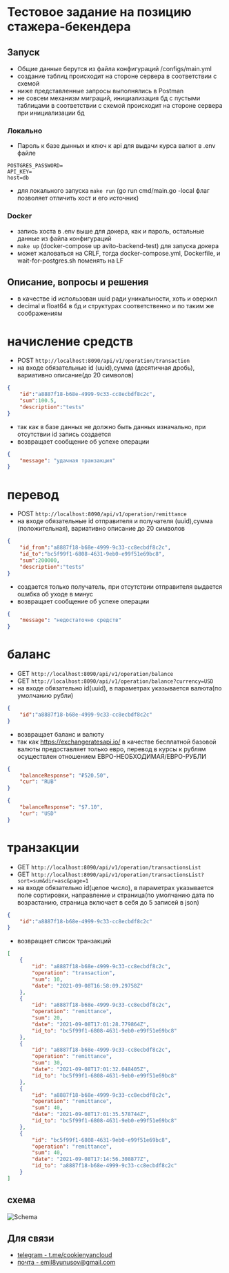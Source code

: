 # Тестовое задание на позицию стажера-бекендера

## Запуск
- Общие данные берутся из файла конфигураций /configs/main.yml
- создание таблиц происходит на стороне сервера в соответствии с схемой
- ниже представленные запросы выполнялись в Postman
- не совсем механизм миграций, инициализация бд с пустыми таблицами в соответствии с схемой происходит на стороне сервера при инициализации бд
### Локально
- Пароль к базе дынных и ключ к api для выдачи курса валют в .env файле
```dotenv
POSTGRES_PASSWORD=
API_KEY=
host=db
 ```
- для локального запуска `make run` (go run cmd/main.go -local флаг позволяет отличить хост и его источник)
### Docker
- запись хоста в .env выше для докера, как и пароль, остальные данные из файла конфигураций
- `make up` (docker-compose up avito-backend-test) для запуска докера
- может жаловаться на CRLF, тогда docker-compose.yml, Dockerfile, и wait-for-postgres.sh поменять на LF 

## Описание, вопросы и решения
- в качестве id использован uuid ради уникальности, хоть и оверкил
- decimal и float64 в бд и структурах соответственно и по таким же соображениям
# начисление средств
- POST `http://localhost:8090/api/v1/operation/transaction`
- на входе обязательные id (uuid),сумма (десятичная дробь), вариативно описание(до 20 символов)
```json
{
    "id":"a8887f18-b68e-4999-9c33-cc8ecbdf8c2c",
    "sum":100.5,
    "description":"tests"
}
```
- так как в базе данных не должно быть данных изначально, при отсутствии id запись создается
- возвращает сообщение об успехе операции
```json
{
    "message": "удачная транзакция"
}
```

# перевод
- POST `http://localhost:8090/api/v1/operation/remittance`
- на входе обязательные id отправителя и получателя (uuid),сумма (положительная), вариативно описание до 20 символов
```json
{
    "id_from":"a8887f18-b68e-4999-9c33-cc8ecbdf8c2c",
    "id_to":"bc5f99f1-6808-4631-9eb0-e99f51e69bc8",
    "sum":200000,
    "description":"tests"
}
```
- создается только получатель, при отсутствии отправителя выдается ошибка об уходе в минус
- возвращает сообщение об успехе операции
```json
{
    "message": "недостаточно средств"
}
```


# баланс
- GET `http://localhost:8090/api/v1/operation/balance`
- GET `http://localhost:8090/api/v1/operation/balance?currency=USD`
- на входе обязательно id(uuid), в параметрах указывается валюта(по умолчанию рубли)
```json
{
    "id":"a8887f18-b68e-4999-9c33-cc8ecbdf8c2c"
}
```
- возвращает баланс и валюту
- так как https://exchangeratesapi.io/ в качестве бесплатной базовой валюты предоставляет только евро, перевод в курсы к рублям осуществлен отношением ЕВРО-НЕОБХОДИМАЯ/ЕВРО-РУБЛИ

```json
{
    "balanceResponse": "₽520.50",
    "cur": "RUB"
}
```
```json
{
    "balanceResponse": "$7.10",
    "cur": "USD"
}
```

# транзакции
- GET `http://localhost:8090/api/v1/operation/transactionsList`
- GET `http://localhost:8090/api/v1/operation/transactionsList?sort=sum&dir=asc&page=1`
- на входе обязательно id(целое число), в параметрах указывается поле сортировки, направление и страница(по умолчанию дата по возрастанию, страница включает в себя до 5 записей в json)
```json
{
    "id":"a8887f18-b68e-4999-9c33-cc8ecbdf8c2c"
}
```
- возвращает список транзакций

```json
[
    {
        "id": "a8887f18-b68e-4999-9c33-cc8ecbdf8c2c",
        "operation": "transaction",
        "sum": 10,
        "date": "2021-09-08T16:58:09.29758Z"
    },
    {
        "id": "a8887f18-b68e-4999-9c33-cc8ecbdf8c2c",
        "operation": "remittance",
        "sum": 20,
        "date": "2021-09-08T17:01:28.779864Z",
        "id_to": "bc5f99f1-6808-4631-9eb0-e99f51e69bc8"
    },
    {
        "id": "a8887f18-b68e-4999-9c33-cc8ecbdf8c2c",
        "operation": "remittance",
        "sum": 30,
        "date": "2021-09-08T17:01:32.048405Z",
        "id_to": "bc5f99f1-6808-4631-9eb0-e99f51e69bc8"
    },
    {
        "id": "a8887f18-b68e-4999-9c33-cc8ecbdf8c2c",
        "operation": "remittance",
        "sum": 40,
        "date": "2021-09-08T17:01:35.578744Z",
        "id_to": "bc5f99f1-6808-4631-9eb0-e99f51e69bc8"
    },
    {
        "id": "bc5f99f1-6808-4631-9eb0-e99f51e69bc8",
        "operation": "remittance",
        "sum": 40,
        "date": "2021-09-08T17:14:56.308877Z",
        "id_to": "a8887f18-b68e-4999-9c33-cc8ecbdf8c2c"
    }
]
```

## схема
![Schema](https://i.ibb.co/W6h54hg/avito.png)



## Для связи
- [telegram - t.me/cookienyancloud](t.me/cookienyancloud)
- [почта - emil8yunusov@gmail.com](emil8yunusov@gmail.com)





 
 
 